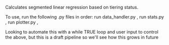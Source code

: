 Calculates segmented linear regression based on tiering status. 

To use, run the following .py files in order:
run data_handler.py , 
run stats.py , 
run plotter.py , 

Looking to automate this with a while TRUE loop and user input to control the above,
but this is a draft pipeline so we'll see how this grows in future
